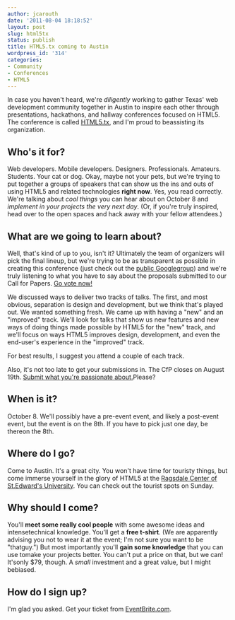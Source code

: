 ```yaml
---
author: jcarouth
date: '2011-08-04 18:18:52'
layout: post
slug: html5tx
status: publish
title: HTML5.tx coming to Austin
wordpress_id: '314'
categories:
- Community
- Conferences
- HTML5
---
```


In case you haven't heard, we're _diligently_ working to gather Texas' web development community together in Austin to inspire each other through presentations, hackathons, and hallway conferences focused on HTML5. The conference is called [HTML5.tx](http://html5tx.com), and I'm proud to beassisting its organization.

## Who's it for?

Web developers. Mobile developers. Designers. Professionals. Amateurs. Students. Your cat or dog. Okay, maybe not your pets, but we're trying to put together a groups of speakers that can show us the ins and outs of using HTML5 and related technologies **right now**. Yes, you read correctly. We're talking about _cool things_ you can hear about on October 8 and _implement in your projects the very next day_. (Or, if you're truly inspired, head over to the open spaces and hack away with your fellow attendees.)

## What are we going to learn about?

Well, that's kind of up to you, isn't it? Ultimately the team of organizers will pick the final lineup, but we're trying to be as transparent as possible in creating this conference (just check out the [public Googlegroup](http://groups.google.com/group/html5tx)) and we're truly listening to what you have to say about the proposals submitted to our Call for Papers. [Go vote now!](http://html5tx.uservoice.com)

We discussed ways to deliver two tracks of talks. The first, and most obvious, separation is design and development, but we think that's played out. We wanted something fresh. We came up with having a "new" and an "improved" track. We'll look for talks that show us new features and new ways of doing things made possible by HTML5 for the "new" track, and we'll focus on ways HTML5 improves design, development, and even the end-user's experience in the "improved" track.

For best results, I suggest you attend a couple of each track.

Also, it's not too late to get your submissions in. The CfP closes on August 19th. [Submit what you're passionate about.](http://bit.ly/SpeakAtHTML5tx)Please?

## When is it?

October 8. We'll possibly have a pre-event event, and likely a post-event event, but the event is on the 8th. If you have to pick just one day, be thereon the 8th.

## Where do I go?

Come to Austin. It's a great city. You won't have time for touristy things, but come immerse yourself in the glory of HTML5 at the [Ragsdale Center of St.Edward's University](http://think.stedwards.edu/ragsdalecenter/). You can check out the tourist spots on Sunday.

## Why should I come?

You'll **meet some really cool people** with some awesome ideas and intensetechnical knowledge. You'll get a **free t-shirt**. (We are apparently advising you not to wear it at the event; I'm not sure you want to be "thatguy.") But most importantly you'll **gain some knowledge** that you can use tomake your projects better. You can't put a price on that, but we can! It'sonly $79, though. A _small_ investment and a great value, but I might bebiased.

## How do I sign up?

I'm glad you asked. Get your ticket from [EventBrite.com](http://html5tx.eventbrite.com/).

